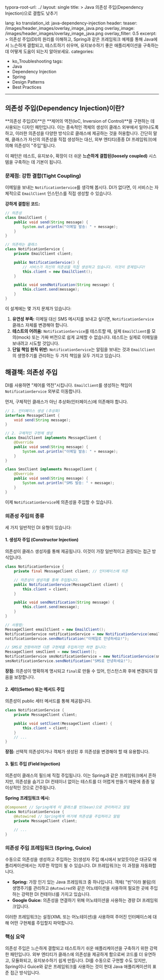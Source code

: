 typora-root-url: ../
layout: single
title: >
   Java 의존성 주입(Dependency Injection)으로 결합도 낮추기

lang: ko
translation_id: java-dependency-injection
header:
   teaser: /images/header_images/overlay_image_java.png
   overlay_image: /images/header_images/overlay_image_java.png
   overlay_filter: 0.5
excerpt: >
    의존성 주입(DI)의 원리를 이해하고, Spring과 같은 프레임워크 예제를 통해 Java에서 느슨하게 결합되고, 테스트하기 쉬우며, 유지보수하기 좋은 애플리케이션을 구축하는 데 어떻게 도움이 되는지 알아보세요.
categories:
  - ko_Troubleshooting
tags:
  - Java
  - Dependency Injection
  - Spring
  - Design Patterns
  - Best Practices
---
## 의존성 주입(Dependency Injection)이란?

**의존성 주입(DI)**은 **제어의 역전(IoC, Inversion of Control)**을 구현하는 데 사용되는 디자인 패턴입니다. 이는 종속적인 객체의 생성이 클래스 외부에서 일어나도록 하고, 이러한 의존성을 다양한 방식으로 클래스에 제공하는 것을 허용합니다. 간단히 말해, 클래스가 자신의 의존성을 직접 생성하는 대신, 외부 엔티티(종종 DI 프레임워크)에 의해 의존성이 "주입"됩니다.

이 패턴은 테스트, 유지보수, 확장이 더 쉬운 **느슨하게 결합된(loosely coupled)** 시스템을 구축하는 데 기본이 됩니다.

### 문제점: 강한 결합(Tight Coupling)

이메일을 보내는 `NotificationService`를 생각해 봅시다. DI가 없다면, 이 서비스는 자체적으로 `EmailClient` 인스턴스를 직접 생성할 수 있습니다.

**강하게 결합된 코드:**
```java
// 의존성
class EmailClient {
    public void send(String message) {
        System.out.println("이메일 발송: " + message);
    }
}

// 의존하는 클래스
class NotificationService {
    private EmailClient client;

    public NotificationService() {
        // 서비스가 자신의 의존성을 직접 생성하고 있습니다. 이것이 문제입니다!
        this.client = new EmailClient(); 
    }

    public void sendNotification(String message) {
        this.client.send(message);
    }
}
```

이 설계에는 몇 가지 문제가 있습니다:
1.  **유연성 부족:** 이메일 대신 SMS 메시지를 보내고 싶다면, `NotificationService` 클래스 자체를 변경해야 합니다.
2.  **테스트의 어려움:** `NotificationService`를 테스트할 때, 실제 `EmailClient`를 모의(mock) 또는 가짜 버전으로 쉽게 교체할 수 없습니다. 테스트는 실제로 이메일을 보내려고 시도할 것입니다.
3.  **단일 책임 원칙 위반:** `NotificationService`는 알림을 보내는 것과 `EmailClient`의 생명주기를 관리하는 두 가지 책임을 모두 가지고 있습니다.

## 해결책: 의존성 주입

DI를 사용하면 "제어를 역전"시킵니다. `EmailClient`를 생성하는 책임이 `NotificationService` 외부로 이동합니다.

먼저, 구체적인 클래스가 아닌 추상화(인터페이스)에 의존해야 합니다.

```java
// 1. 인터페이스 생성 (추상화)
interface MessageClient {
    void send(String message);
}

// 2. 구체적인 구현체 생성
class EmailClient implements MessageClient {
    @Override
    public void send(String message) {
        System.out.println("이메일 발송: " + message);
    }
}

class SmsClient implements MessageClient {
    @Override
    public void send(String message) {
        System.out.println("SMS 발송: " + message);
    }
}
```

이제 `NotificationService`에 의존성을 주입할 수 있습니다.

### 의존성 주입의 종류

세 가지 일반적인 DI 유형이 있습니다:

#### 1. 생성자 주입 (Constructor Injection)

의존성이 클래스 생성자를 통해 제공됩니다. 이것이 가장 일반적이고 권장되는 접근 방식입니다.

```java
class NotificationService {
    private final MessageClient client; // 인터페이스에 의존

    // 의존성이 생성자를 통해 주입됩니다.
    public NotificationService(MessageClient client) {
        this.client = client;
    }

    public void sendNotification(String message) {
        this.client.send(message);
    }
}

// 사용법:
MessageClient emailClient = new EmailClient();
NotificationService notificationService = new NotificationService(emailClient);
notificationService.sendNotification("이메일로 안녕하세요!");

// SMS로 전환하려면 다른 구현체를 주입하기만 하면 됩니다:
MessageClient smsClient = new SmsClient();
NotificationService smsNotificationService = new NotificationService(smsClient);
smsNotificationService.sendNotification("SMS로 안녕하세요!");
```
**장점:** 의존성이 명확하게 명시되고 `final`로 만들 수 있어, 인스턴스화 후에 변경되지 않음을 보장합니다.

#### 2. 세터(Setter) 또는 메서드 주입

의존성이 public 세터 메서드를 통해 제공됩니다.

```java
class NotificationService {
    private MessageClient client;

    public void setClient(MessageClient client) {
        this.client = client;
    }
    // ...
}
```
**장점:** 선택적 의존성이거나 객체가 생성된 후 의존성을 변경해야 할 때 유용합니다.

#### 3. 필드 주입 (Field Injection)

의존성이 클래스의 필드에 직접 주입됩니다. 이는 Spring과 같은 프레임워크에서 흔하지만, 의존성을 숨기고 DI 컨테이너 없이는 테스트를 더 어렵게 만들기 때문에 종종 덜 이상적인 것으로 간주됩니다.

**Spring 프레임워크 예시:**
```java
@Component // Spring에게 이 클래스를 빈(bean)으로 관리하라고 알림
class NotificationService {
    @Autowired // Spring에게 여기에 의존성을 주입하라고 알림
    private MessageClient client;

    // ...
}
```

### 의존성 주입 프레임워크 (Spring, Guice)

수동으로 의존성을 생성하고 주입하는 것(생성자 주입 예시에서 보았듯이)은 대규모 애플리케이션에서는 지루한 작업이 될 수 있습니다. DI 프레임워크는 이 과정을 자동화합니다.

- **Spring:** 가장 인기 있는 Java 프레임워크 중 하나입니다. 객체( "빈"이라 불림)의 생명주기를 관리하고 `@Autowired`와 같은 어노테이션을 사용하여 필요한 곳에 주입하는 강력한 DI 컨테이너를 가지고 있습니다.
- **Google Guice:** 의존성을 연결하기 위해 어노테이션을 사용하는 경량 DI 프레임워크입니다.

이러한 프레임워크는 설정(XML 또는 어노테이션)을 사용하여 주어진 인터페이스에 대해 어떤 구현체를 주입할지 파악합니다.

### 핵심 요약

의존성 주입은 느슨하게 결합되고 테스트하기 쉬운 애플리케이션을 구축하기 위한 강력한 패턴입니다. 외부 엔티티가 클래스에 의존성을 제공하게 함으로써 코드를 더 유연하고, 모듈화되고, 유지보수하기 쉽게 만듭니다. DI를 수동으로 구현할 수도 있지만, Spring이나 Guice와 같은 프레임워크를 사용하는 것이 현대 Java 애플리케이션의 표준 접근 방식입니다.
